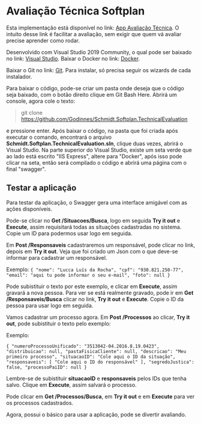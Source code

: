 
# Avaliação Técnica Softplan

Esta implementação está disponível no link: [App Avaliação Técnica](https://schmidtsoftplantechnicalevaluation-dev-as.azurewebsites.net/swagger/index.html).
O intuito desse link é facilitar a avaliação, sem exigir que quem vá avaliar precise aprender como rodar.

Desenvolvido com Visual Studio 2019 Community, o qual pode ser baixado no link: [Visual Studio](https://visualstudio.microsoft.com/pt-br/vs/community/).
Baixar o Docker no link: [Docker](https://docs.docker.com/docker-for-windows/install/).

Baixar o Git no link: [Git](https://github.com/git-for-windows/git/releases/download/v2.28.0.windows.1/Git-2.28.0-64-bit.exe).
Para instalar, só precisa seguir os wizards de cada instalador.

Para baixar o código, pode-se criar um pasta onde deseja que o código seja baixado, com o botão direito clique em Git Bash Here.
Abrirá um console, agora cole o texto:

> git clone https://github.com/Godinnes/Schmidt.Softplan.TechnicalEvaluation

e pressione enter.
Após baixar o código, na pasta que foi criada após executar o comando, encontrará o arquivo **Schmidt.Softplan.TechnicalEvaluation.sln**, clique duas vezes, abrirá o Visual Studio.
Na parte superior do Visual Studio, existe um seta verde que ao lado está escrito "IIS Express", altere para "Docker", após isso pode clicar na seta, então será compilado o código e abrirá uma página com o final "swagger".

## Testar a aplicação
Para testar da aplicação, o Swagger gera uma interface amigável com as ações disponíveis.

Pode-se clicar no **Get /Situacoes/Busca**, logo em seguida **Try it out** e **Execute**, assim requisitará todas as situações cadastradas no sistema.
Copie um ID para podermos usar logo em seguida.

Em **Post /Responsaveis** cadastraremos um responsável, pode clicar no link, depois em **Try it out**.
Veja que foi criado um Json com o que deve-se informar para cadastrar um responsável.

Exemplo:
`{ "nome": "Lucca Luís da Rocha",
  "cpf": "930.821.250-77",
  "email": "aqui tu pode informar o seu e-mail",
  "foto": null
}`

Pode subistituir o texto por este exemplo, e clicar em **Execute**, assim gravará a nova pessoa.
Para ver se está realmente gravado, pode ir em **Get /Responsaveis/Busca** clicar no link, **Try it out** e **Execute**.
Copie o ID da pessoa para usar logo em seguida.

Vamos cadastrar um processo agora.
Em **Post /Processos** ao clicar, **Try it out**, pode subistituir o texto pelo exemplo:

Exemplo: 

`{
  "numeroProcessoUnificado": "3513042-04.2016.8.19.0423",
  "distribuicao": null,
  "pastaFisicaCliente": null,
  "descricao": "Meu primeiro processo",
  "situacaoID": "Cole aqui o ID da situação",
  "responsaveis": [
    "Cole aqui o ID do responsável"
  ],
  "segredoJustica": false,
  "processoPaiID": null
}`

Lembre-se de subistituir **situacaoID** e **responsaveis** pelos IDs que tenha salvo.
Clique em **Execute**, assim salvará o processo.

Pode clicar em **Get /Processos/Busca**, em **Try it out** e em **Execute** para ver os processos cadastrados.

Agora, possui o básico para usar a aplicação, pode se divertir avaliando.
